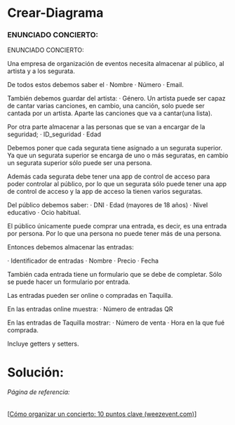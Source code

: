 # Crear-Diagrama

### ENUNCIADO CONCIERTO:
 

ENUNCIADO CONCIERTO:
 
Una empresa de organización de eventos necesita almacenar al público, al artista y a los segurata. 

De todos estos debemos saber el 
· Nombre
· Número 
· Email.

También debemos guardar del artista: 
· Género.
 Un artista puede ser capaz de cantar varias canciones, en cambio, una canción, solo puede ser cantada por un artista. Aparte las canciones que va a cantar(una lista). 

 Por otra parte almacenar a las personas que se van a encargar de la seguridad; 
· ID_seguridad 
· Edad

Debemos poner que cada segurata tiene asignado a un segurata superior. Ya que un segurata superior se encarga de uno o más seguratas, en cambio un segurata superior sólo puede ser una persona.

Además cada segurata debe tener una app de control de acceso para poder controlar al público, por lo que un segurata sólo puede tener una app de control de acceso y la app de acceso la tienen varios seguratas.


Del público debemos saber:
· DNI
· Edad (mayores de 18 años)
· Nivel educativo 
· Ocio habitual.


El público únicamente puede comprar una entrada, es decir, es una entrada por persona. Por lo que una persona no puede tener más de una persona.

Entonces debemos almacenar las entradas:

· Identificador de entradas
· Nombre
· Precio 
· Fecha

También cada entrada tiene un formulario que se debe de completar. Sólo se puede hacer un formulario por entrada. 

Las entradas pueden ser online o compradas en Taquilla.

En las entradas online muestra:
· Número de entradas QR 

En las entradas de Taquilla mostrar:
· Número de venta 
· Hora en la que fué comprada.

Incluye getters y setters.  


# Solución:




###### Página de referencia:
[[Cómo organizar un concierto: 10 puntos clave (weezevent.com)](https://weezevent.com/es/blog/como-organizar-un-concierto-10-puntos-clave/)]


